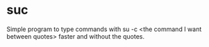 # suc
Simple program to type commands with su -c &lt;the command I want between quotes> faster and without the quotes.
